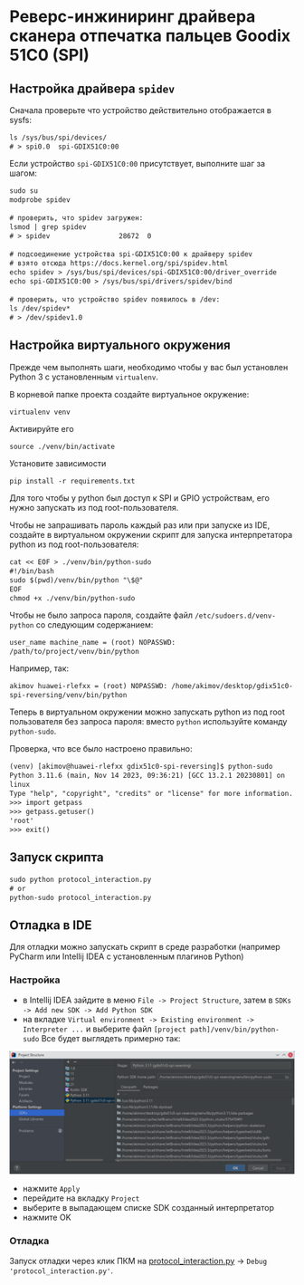 # Реверс-инжиниринг драйвера сканера отпечатка пальцев Goodix 51C0 (SPI)

## Настройка драйвера `spidev`

Сначала проверьте что устройство действительно отображается в sysfs:
```shell
ls /sys/bus/spi/devices/
# > spi0.0  spi-GDIX51C0:00
```
Если устройство `spi-GDIX51C0:00` присутствует, выполните шаг за шагом:
```shell
sudo su
modprobe spidev

# проверить, что spidev загружен:
lsmod | grep spidev
# > spidev                 28672  0

# подсоединение устройства spi-GDIX51C0:00 к драйверу spidev
# взято отсюда https://docs.kernel.org/spi/spidev.html
echo spidev > /sys/bus/spi/devices/spi-GDIX51C0:00/driver_override
echo spi-GDIX51C0:00 > /sys/bus/spi/drivers/spidev/bind

# проверить, что устройство spidev появилось в /dev:
ls /dev/spidev*
# > /dev/spidev1.0
```

## Настройка виртуального окружения
Прежде чем выполнять шаги, необходимо чтобы у вас был установлен Python 3 с установленным `virtualenv`.

В корневой папке проекта создайте виртуальное окружение:
```shell
virtualenv venv
```

Активируйте его
```shell
source ./venv/bin/activate
```

Установите зависимости
```shell
pip install -r requirements.txt
```

Для того чтобы у python был доступ к SPI и GPIO устройствам, его нужно запускать из под root-пользователя.

Чтобы не запрашивать пароль каждый раз или при запуске из IDE, создайте в виртуальном окружении скрипт для запуска
интерпретатора python из под root-пользователя:
```shell
cat << EOF > ./venv/bin/python-sudo
#!/bin/bash
sudo $(pwd)/venv/bin/python "\$@"
EOF
chmod +x ./venv/bin/python-sudo
```

Чтобы не было запроса пароля, создайте файл `/etc/sudoers.d/venv-python` со следующим содержанием:
```
user_name machine_name = (root) NOPASSWD: /path/to/project/venv/bin/python
```
Например, так:
```
akimov huawei-rlefxx = (root) NOPASSWD: /home/akimov/desktop/gdix51c0-spi-reversing/venv/bin/python
```

Теперь в виртуальном окружении можно запускать python из под root пользователя без запроса пароля: 
вместо `python` используйте команду `python-sudo`.

Проверка, что все было настроено правильно:
```
(venv) [akimov@huawei-rlefxx gdix51c0-spi-reversing]$ python-sudo 
Python 3.11.6 (main, Nov 14 2023, 09:36:21) [GCC 13.2.1 20230801] on linux
Type "help", "copyright", "credits" or "license" for more information.
>>> import getpass
>>> getpass.getuser()
'root'
>>> exit()
```

## Запуск скрипта

```shell
sudo python protocol_interaction.py
# or
python-sudo protocol_interaction.py
```

## Отладка в IDE
Для отладки можно запускать скрипт в среде разработки (например PyCharm или Intellij IDEA с установленным плагинов Python)

### Настройка
- в Intellij IDEA зайдите в меню `File -> Project Structure`, затем в `SDKs -> Add new SDK -> Add Python SDK`
- на вкладке `Virtual environment -> Existing environment -> Interpreter ...` и выберите файл `[project path]/venv/bin/python-sudo`
Все будет выглядеть примерно так:

<p align="center">
<img src="images/ide-interpreter-setup.png" alt="images/ide-interpreter-setup.png" width="700">
</p>

- нажмите `Apply`
- перейдите на вкладку `Project`
- выберите в выпадающем списке SDK созданный интерпретатор
- нажмите OK

### Отладка
Запуск отладки через клик ПКМ на [protocol_interaction.py](protocol_interaction.py) -> `Debug 'protocol_interaction.py'`.